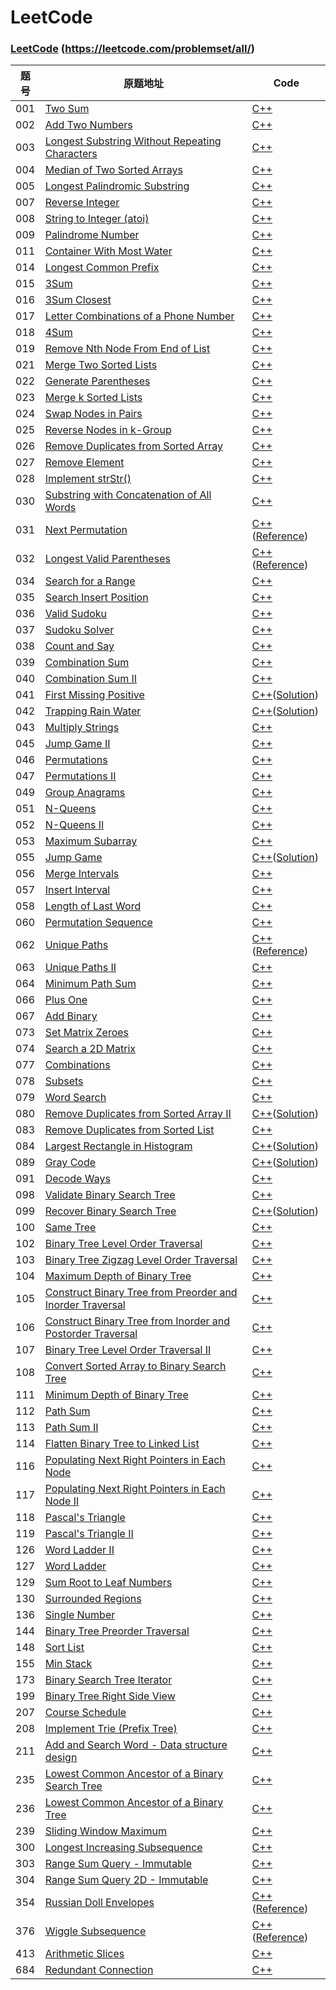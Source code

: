 ﻿# LeetCode

### [LeetCode](https://leetcode.com/problemset/all/) (https://leetcode.com/problemset/all/)

|题号|原题地址|Code|
|---|---|---|
|001|[Two Sum](https://leetcode.com/problems/two-sum/description/)|[C++](https://github.com/jerrykcode/LeetCode/blob/master/Algorithms/001.%20Two%20Sum.cpp)|
|002|[Add Two Numbers](https://leetcode.com/problems/add-two-numbers/description/)|[C++](https://github.com/jerrykcode/LeetCode/blob/master/Algorithms/002.%20Add%20Two%20Numbers.cpp)|
|003|[Longest Substring Without Repeating Characters](https://leetcode.com/problems/longest-substring-without-repeating-characters/description/)|[C++](https://github.com/jerrykcode/LeetCode/blob/master/Algorithms/003.%20Longest%20Substring%20Without%20Repeating%20Characters.cpp)|
|004|[Median of Two Sorted Arrays](https://leetcode.com/problems/median-of-two-sorted-arrays/description/)|[C++](https://github.com/jerrykcode/LeetCode/blob/master/Algorithms/004.%20Median%20of%20Two%20Sorted%20Arrays.cpp)|
|005|[Longest Palindromic Substring](https://leetcode.com/problems/longest-palindromic-substring/description/)|[C++](https://github.com/jerrykcode/LeetCode/blob/master/Algorithms/005.%20Longest%20Palindromic%20Substring.cpp)|
|007|[Reverse Integer](https://leetcode.com/problems/reverse-integer/description/)|[C++](https://github.com/jerrykcode/LeetCode/blob/master/Algorithms/007.%20Reverse%20Integer.cpp)|
|008|[String to Integer (atoi)](https://leetcode.com/problems/string-to-integer-atoi/description/)|[C++](https://github.com/jerrykcode/LeetCode/blob/master/Algorithms/008.String%20to%20Integer%20(atoi).cpp)|
|009|[Palindrome Number](https://leetcode.com/problems/palindrome-number/description/)|[C++](https://github.com/jerrykcode/LeetCode/blob/master/Algorithms/009.%20Palindrome%20Number.cpp)|
|011|[Container With Most Water](https://leetcode.com/problems/container-with-most-water/description/)|[C++](https://github.com/jerrykcode/LeetCode/blob/master/Algorithms/011.%20Container%20With%20Most%20Water.cpp)|
|014|[Longest Common Prefix](https://leetcode.com/problems/longest-common-prefix/description/)|[C++](https://github.com/jerrykcode/LeetCode/blob/master/Algorithms/014.%20Longest%20Common%20Prefix.cpp)|
|015|[3Sum](https://leetcode.com/problems/3sum/description/)|[C++](https://github.com/jerrykcode/LeetCode/blob/master/Algorithms/015.%203Sum.cpp)|
|016|[3Sum Closest](https://leetcode.com/problems/3sum-closest/description/)|[C++](https://github.com/jerrykcode/LeetCode/blob/master/Algorithms/016.%203Sum%20Closest.cpp)|
|017|[Letter Combinations of a Phone Number](https://leetcode.com/problems/letter-combinations-of-a-phone-number/description/)|[C++](https://github.com/jerrykcode/LeetCode/blob/master/Algorithms/017.%20Letter%20Combinations%20of%20a%20Phone%20Number.cpp)|
|018|[4Sum](https://leetcode.com/problems/4sum/description)|[C++](https://github.com/jerrykcode/LeetCode/blob/master/Algorithms/018.%204Sum.cpp)|
|019|[Remove Nth Node From End of List](https://leetcode.com/problems/remove-nth-node-from-end-of-list/description/)|[C++](https://github.com/jerrykcode/LeetCode/blob/master/Algorithms/019.%20Remove%20Nth%20Node%20From%20End%20of%20List.cpp)|
|021|[Merge Two Sorted Lists](https://leetcode.com/problems/merge-two-sorted-lists/description/)|[C++](https://github.com/jerrykcode/LeetCode/blob/master/Algorithms/021.%20Merge%20Two%20Sorted%20Lists.cpp)|
|022|[Generate Parentheses](https://leetcode.com/problems/generate-parentheses/description/)|[C++](https://github.com/jerrykcode/LeetCode/blob/master/Algorithms/022.%20Generate%20Parentheses.cpp)|
|023|[Merge k Sorted Lists](https://leetcode.com/problems/merge-k-sorted-lists/description/)|[C++](https://github.com/jerrykcode/LeetCode/blob/master/Algorithms/023.%20Merge%20k%20Sorted%20Lists.cpp)|
|024|[Swap Nodes in Pairs](https://leetcode.com/problems/swap-nodes-in-pairs/description/)|[C++](https://github.com/jerrykcode/LeetCode/blob/master/Algorithms/024.%20Swap%20Nodes%20in%20Pairs.cpp)|
|025|[Reverse Nodes in k-Group](https://leetcode.com/problems/reverse-nodes-in-k-group/description/)|[C++](https://github.com/jerrykcode/LeetCode/blob/master/Algorithms/025.%20Reverse%20Nodes%20in%20k-Group.cpp)|
|026|[Remove Duplicates from Sorted Array](https://leetcode.com/problems/remove-duplicates-from-sorted-array/description/)|[C++](https://github.com/jerrykcode/LeetCode/blob/master/Algorithms/026.%20Remove%20Duplicates%20from%20Sorted%20Array.cpp)|
|027|[Remove Element](https://leetcode.com/problems/remove-element/description/)|[C++](https://github.com/jerrykcode/LeetCode/blob/master/Algorithms/027.%20Remove%20Element.cpp)|
|028|[Implement strStr()](https://leetcode.com/problems/implement-strstr/description/)|[C++](https://github.com/jerrykcode/LeetCode/blob/master/Algorithms/028.%20Implement%20strStr().cpp)|
|030|[Substring with Concatenation of All Words](https://leetcode.com/problems/substring-with-concatenation-of-all-words/description/)|[C++](https://github.com/jerrykcode/LeetCode/blob/master/Algorithms/030.%20Substring%20with%20Concatenation%20of%20All%20Words.cpp)|
|031|[Next Permutation](https://leetcode.com/problems/next-permutation/description/)|[C++](https://github.com/jerrykcode/LeetCode/blob/master/Algorithms/031.%20Next%20Permutation%20.cpp)([Reference](https://leetcode.com/problems/next-permutation/solution/))|
|032|[Longest Valid Parentheses](https://leetcode.com/problems/longest-valid-parentheses/description/)|[C++](https://github.com/jerrykcode/LeetCode/blob/master/Algorithms/032.%20Longest%20Valid%20Parentheses.cpp)([Reference](https://leetcode.com/problems/longest-valid-parentheses/solution/))|
|034|[Search for a Range](https://leetcode.com/problems/search-for-a-range/description/)|[C++](https://github.com/jerrykcode/LeetCode/blob/master/Algorithms/034.%20Search%20for%20a%20Range.cpp)|
|035|[Search Insert Position](https://leetcode.com/problems/search-insert-position/description/)|[C++](https://github.com/jerrykcode/LeetCode/blob/master/Algorithms/035.%20Search%20Insert%20Position.cpp)|
|036|[Valid Sudoku](https://leetcode.com/problems/valid-sudoku/description/)|[C++](https://github.com/jerrykcode/LeetCode/blob/master/Algorithms/036.%20Valid%20Sudoku.cpp)|
|037|[Sudoku Solver](https://leetcode.com/problems/sudoku-solver/description/)|[C++](https://github.com/jerrykcode/LeetCode/blob/master/Algorithms/037.%20Sudoku%20Solver.cpp)|
|038|[Count and Say](https://leetcode.com/problems/count-and-say/description/)|[C++](https://github.com/jerrykcode/LeetCode/blob/master/Algorithms/038.%20Count%20and%20Say.cpp)|
|039|[Combination Sum](https://leetcode.com/problems/combination-sum/description/)|[C++](https://github.com/jerrykcode/LeetCode/blob/master/Algorithms/039.%20Combination%20Sum.cpp)|
|040|[Combination Sum II](https://leetcode.com/problems/combination-sum-ii/description/)|[C++](https://github.com/jerrykcode/LeetCode/blob/master/Algorithms/040.%20Combination%20Sum%20II.cpp)|
|041|[First Missing Positive](https://leetcode.com/problems/first-missing-positive/description)|[C++](https://github.com/jerrykcode/LeetCode/blob/master/Algorithms/041.%20First%20Missing%20Positive.cpp)([Solution](https://leetcode.com/problems/first-missing-positive/discuss/201140/C%2B%2B-O(n)-time-constant-space))|
|042|[Trapping Rain Water](https://leetcode.com/problems/trapping-rain-water/description/)|[C++](https://github.com/jerrykcode/LeetCode/blob/master/Algorithms/042.%20Trapping%20Rain%20Water.cpp)([Solution](https://leetcode.com/problems/trapping-rain-water/discuss/143199/Simple-C++-O(n)-time-solution))|
|043|[Multiply Strings](https://leetcode.com/problems/multiply-strings/description/)|[C++](https://github.com/jerrykcode/LeetCode/blob/master/Algorithms/043.%20Multiply%20Strings.cpp)|
|045|[Jump Game II](https://leetcode.com/problems/jump-game-ii/description/)|[C++](https://github.com/jerrykcode/LeetCode/blob/master/Algorithms/045Jump%20Game%20ll.cpp)|
|046|[Permutations](https://leetcode.com/problems/permutations/description/)|[C++](https://github.com/jerrykcode/LeetCode/blob/master/Algorithms/046.%20Permutations.cpp)|
|047|[Permutations II](https://leetcode.com/problems/permutations-ii/description/)|[C++](https://github.com/jerrykcode/LeetCode/blob/master/Algorithms/047.%20Permutations%20II.cpp)|
|049|[Group Anagrams](https://leetcode.com/problems/group-anagrams/description/)|[C++](https://github.com/jerrykcode/LeetCode/blob/master/Algorithms/049.%20Group%20Anagrams.cpp)|
|051|[N-Queens](https://leetcode.com/problems/n-queens/description/)|[C++](https://github.com/jerrykcode/LeetCode/blob/master/Algorithms/051.%20N-Queens.cpp)|
|052|[N-Queens II](https://leetcode.com/problems/n-queens-ii/description/)|[C++](https://github.com/jerrykcode/LeetCode/blob/master/Algorithms/052.%20N-Queens%20II.cpp)|
|053|[Maximum Subarray](https://leetcode.com/problems/maximum-subarray/description/)|[C++](https://github.com/jerrykcode/LeetCode/blob/master/Algorithms/053.%20Maximum%20Subarray.cpp)|
|055|[Jump Game](https://leetcode.com/problems/jump-game/description/)|[C++](https://github.com/jerrykcode/LeetCode/blob/master/Algorithms/055.%20Jump%20Game.cpp)([Solution](https://leetcode.com/problems/jump-game/discuss/144112/C++-O(n)-Solution))|
|056|[Merge Intervals](https://leetcode.com/problems/merge-intervals/description/)|[C++](https://github.com/jerrykcode/LeetCode/blob/master/Algorithms/056.%20Merge%20Intervals.cpp)|
|057|[Insert Interval](https://leetcode.com/problems/insert-interval/description/)|[C++](https://github.com/jerrykcode/LeetCode/blob/master/Algorithms/057.%20Insert%20Interval.cpp)|
|058|[Length of Last Word](https://leetcode.com/problems/length-of-last-word/description/)|[C++](https://github.com/jerrykcode/LeetCode/blob/master/Algorithms/058.%20Length%20of%20Last%20Word.cpp)|
|060|[Permutation Sequence](https://leetcode.com/problems/permutation-sequence/description/)|[C++](https://github.com/jerrykcode/LeetCode/blob/master/Algorithms/060%20Permutation%20Sequence.cpp)|
|062|[Unique Paths](https://leetcode.com/problems/unique-paths/description/)|[C++](https://github.com/jerrykcode/LeetCode/blob/master/Algorithms/062.%20Unique%20Paths.cpp)([Reference](https://leetcode.com/problems/unique-paths/discuss/156504/Simple-Java-DP-solution))|
|063|[Unique Paths II](https://leetcode.com/problems/unique-paths-ii/description/)|[C++](https://github.com/jerrykcode/LeetCode/blob/master/Algorithms/063.%20Unique%20Paths%20II.cpp)|
|064|[Minimum Path Sum](https://leetcode.com/problems/minimum-path-sum/description/)|[C++](https://github.com/jerrykcode/LeetCode/blob/master/Algorithms/064.%20Minimum%20Path%20Sum.cpp)|
|066|[Plus One](https://leetcode.com/problems/plus-one/description/)|[C++](https://github.com/jerrykcode/LeetCode/blob/master/Algorithms/066.%20Plus%20One.cpp)|
|067|[Add Binary](https://leetcode.com/problems/add-binary/description/)|[C++](https://github.com/jerrykcode/LeetCode/blob/master/Algorithms/067%20Add%20Binary.cpp)|
|073|[Set Matrix Zeroes](https://leetcode.com/problems/set-matrix-zeroes/description/)|[C++](https://github.com/jerrykcode/LeetCode/blob/master/Algorithms/073.%20Set%20Matrix%20Zeroes.cpp)|
|074|[Search a 2D Matrix](https://leetcode.com/problems/search-a-2d-matrix/description/)|[C++](https://github.com/jerrykcode/LeetCode/blob/master/Algorithms/074.%20Search%20a%202D%20Matrix.cpp)|
|077|[Combinations](https://leetcode.com/problems/combinations/description/)|[C++](https://github.com/jerrykcode/LeetCode/blob/master/Algorithms/077.%20Combinations.cpp)|
|078|[Subsets](https://leetcode.com/problems/subsets/description)|[C++](https://github.com/jerrykcode/LeetCode/blob/master/Algorithms/078.%20Subsets.cpp)|
|079|[Word Search](https://leetcode.com/problems/word-search/description/)|[C++](https://github.com/jerrykcode/LeetCode/blob/master/Algorithms/079.%20Word%20Search.cpp)|
|080|[Remove Duplicates from Sorted Array II](https://leetcode.com/problems/remove-duplicates-from-sorted-array-ii/description/)|[C++](https://github.com/jerrykcode/LeetCode/blob/master/Algorithms/080.%20Remove%20Duplicates%20from%20Sorted%20Array%20II.cpp)([Solution](https://leetcode.com/problems/remove-duplicates-from-sorted-array-ii/discuss/200185/Simple-C%2B%2B-8ms-solution))|
|083|[Remove Duplicates from Sorted List](https://leetcode.com/problems/remove-duplicates-from-sorted-list/)|[C++](https://github.com/jerrykcode/LeetCode/blob/master/Algorithms/083.%20Remove%20Duplicates%20from%20Sorted%20List.cpp)|
|084|[Largest Rectangle in Histogram](https://leetcode.com/problems/largest-rectangle-in-histogram/description/)|[C++](https://github.com/jerrykcode/LeetCode/blob/master/Algorithms/084.%20Largest%20Rectangle%20in%20Histogram.cpp)([Solution](https://github.com/jerrykcode/LeetCode/blob/master/Algorithms/084%20Solution.md))|
|089|[Gray Code](https://leetcode.com/problems/gray-code/description/)|[C++](https://github.com/jerrykcode/LeetCode/blob/master/Algorithms/089.%20Gray%20Code.cpp)([Solution](https://leetcode.com/problems/gray-code/discuss/194842/Simple-C%2B%2B-solution))|
|091|[Decode Ways](https://leetcode.com/problems/decode-ways/)|[C++](https://github.com/jerrykcode/LeetCode/blob/master/Algorithms/091.%20Decode%20Ways.cpp)|
|098|[Validate Binary Search Tree](https://leetcode.com/problems/validate-binary-search-tree/description/)|[C++](https://github.com/jerrykcode/LeetCode/blob/master/Algorithms/098.%20Validate%20Binary%20Search%20Tree.cpp)|
|099|[Recover Binary Search Tree](https://leetcode.com/problems/recover-binary-search-tree/)|[C++](https://github.com/jerrykcode/LeetCode/blob/master/Algorithms/099.%20Recover%20Binary%20Search%20Tree.cpp)([Solution](https://leetcode.com/problems/recover-binary-search-tree/discuss/204397/Simple-C%2B%2B-inorder-traversal-solution))|
|100|[Same Tree](https://leetcode.com/problems/same-tree/description)|[C++](https://github.com/jerrykcode/LeetCode/blob/master/Algorithms/100.%20Same%20Tree.cpp)|
|102|[Binary Tree Level Order Traversal](https://leetcode.com/problems/binary-tree-level-order-traversal/description)|[C++](https://github.com/jerrykcode/LeetCode/blob/master/Algorithms/102.%20Binary%20Tree%20Level%20Order%20Traversal.cpp)|
|103|[Binary Tree Zigzag Level Order Traversal](https://leetcode.com/problems/binary-tree-zigzag-level-order-traversal/)|[C++](https://github.com/jerrykcode/LeetCode/blob/master/Algorithms/103.%20Binary%20Tree%20Zigzag%20Level%20Order%20Traversal.cpp)|
|104|[Maximum Depth of Binary Tree](https://leetcode.com/problems/maximum-depth-of-binary-tree/)|[C++](https://github.com/jerrykcode/LeetCode/blob/master/Algorithms/104.%20Maximum%20Depth%20of%20Binary%20Tree.cpp)|
|105|[Construct Binary Tree from Preorder and Inorder Traversal](https://leetcode.com/problems/construct-binary-tree-from-preorder-and-inorder-traversal/)|[C++](https://github.com/jerrykcode/LeetCode/blob/master/Algorithms/105.%20Construct%20Binary%20Tree%20from%20Preorder%20and%20Inorder%20Traversal.cpp)|
|106|[Construct Binary Tree from Inorder and Postorder Traversal](https://leetcode.com/problems/construct-binary-tree-from-inorder-and-postorder-traversal/)|[C++](https://github.com/jerrykcode/LeetCode/blob/master/Algorithms/106.%20Construct%20Binary%20Tree%20from%20Inorder%20and%20Postorder%20Traversal.cpp)|
|107|[Binary Tree Level Order Traversal II](https://leetcode.com/problems/binary-tree-level-order-traversal-ii/)|[C++](https://github.com/jerrykcode/LeetCode/blob/master/Algorithms/107.%20Binary%20Tree%20Level%20Order%20Traversal%20II.cpp)|
|108|[Convert Sorted Array to Binary Search Tree](https://leetcode.com/problems/convert-sorted-array-to-binary-search-tree/)|[C++](https://github.com/jerrykcode/LeetCode/blob/master/Algorithms/108.%20Convert%20Sorted%20Array%20to%20Binary%20Search%20Tree.cpp)|
|111|[Minimum Depth of Binary Tree](https://leetcode.com/problems/minimum-depth-of-binary-tree/)|[C++](https://github.com/jerrykcode/LeetCode/blob/master/Algorithms/111.%20Minimum%20Depth%20of%20Binary%20Tree.cpp)|
|112|[Path Sum](https://leetcode.com/problems/path-sum/)|[C++](https://github.com/jerrykcode/LeetCode/blob/master/Algorithms/112.%20Path%20Sum.cpp)|
|113|[Path Sum II](https://leetcode.com/problems/path-sum-ii/)|[C++](https://github.com/jerrykcode/LeetCode/blob/master/Algorithms/113.%20Path%20Sum%20II.cpp)|
|114|[Flatten Binary Tree to Linked List](https://leetcode.com/problems/flatten-binary-tree-to-linked-list/)|[C++](https://github.com/jerrykcode/LeetCode/blob/master/Algorithms/114.%20Flatten%20Binary%20Tree%20to%20Linked%20List.cpp)|
|116|[Populating Next Right Pointers in Each Node](https://leetcode.com/problems/populating-next-right-pointers-in-each-node/)|[C++](https://github.com/jerrykcode/LeetCode/blob/master/Algorithms/116.%20Populating%20Next%20Right%20Pointers%20in%20Each%20Node.cpp)|
|117|[Populating Next Right Pointers in Each Node II](https://leetcode.com/problems/populating-next-right-pointers-in-each-node-ii/)|[C++](https://github.com/jerrykcode/LeetCode/blob/master/Algorithms/117.%20Populating%20Next%20Right%20Pointers%20in%20Each%20Node%20II.cpp)|
|118|[Pascal's Triangle](https://leetcode.com/problems/pascals-triangle/)|[C++](https://github.com/jerrykcode/LeetCode/blob/master/Algorithms/118.%20Pascal's%20Triangle.cpp)|
|119|[Pascal's Triangle II](https://leetcode.com/problems/pascals-triangle-ii/)|[C++](https://github.com/jerrykcode/LeetCode/blob/master/Algorithms/119.%20Pascal's%20Triangle%20II.cpp)|
|126|[Word Ladder II](https://leetcode.com/problems/word-ladder-ii/)|[C++](https://github.com/jerrykcode/LeetCode/blob/master/Algorithms/126.%20Word%20Ladder%20II.cpp)|
|127|[Word Ladder](https://leetcode.com/problems/word-ladder/)|[C++](https://github.com/jerrykcode/LeetCode/blob/master/Algorithms/127.%20Word%20Ladder.cpp)|
|129|[Sum Root to Leaf Numbers](https://leetcode.com/problems/sum-root-to-leaf-numbers/)|[C++](https://github.com/jerrykcode/LeetCode/blob/master/Algorithms/129.%20Sum%20Root%20to%20Leaf%20Numbers.cpp)|
|130|[Surrounded Regions](https://leetcode.com/problems/surrounded-regions/)|[C++](https://github.com/jerrykcode/LeetCode/blob/master/Algorithms/130.%20Surrounded%20Regions.cpp)|
|136|[Single Number](https://leetcode.com/problems/single-number/)|[C++](https://github.com/jerrykcode/LeetCode/blob/master/Algorithms/136.%20Single%20Number.cpp)|
|144|[Binary Tree Preorder Traversal](https://leetcode.com/problems/binary-tree-preorder-traversal/)|[C++](https://github.com/jerrykcode/LeetCode/blob/master/Algorithms/144.%20Binary%20Tree%20Preorder%20Traversal.cpp)|
|148|[Sort List](https://leetcode.com/problems/sort-list/)|[C++](https://github.com/jerrykcode/LeetCode/blob/master/Algorithms/148.%20Sort%20List.cpp)|
|155|[Min Stack](https://leetcode.com/problems/min-stack/)|[C++](https://github.com/jerrykcode/LeetCode/blob/master/Algorithms/155.%20Min%20Stack.cpp)|
|173|[Binary Search Tree Iterator](https://leetcode.com/problems/binary-search-tree-iterator/)|[C++](https://github.com/jerrykcode/LeetCode/blob/master/Algorithms/173.%20Binary%20Search%20Tree%20Iterator.cpp)|
|199|[Binary Tree Right Side View](https://leetcode.com/problems/binary-tree-right-side-view/)|[C++](https://github.com/jerrykcode/LeetCode/blob/master/Algorithms/199.%20Binary%20Tree%20Right%20Side%20View.cpp)|
|207|[Course Schedule](https://leetcode.com/problems/course-schedule/)|[C++](https://github.com/jerrykcode/LeetCode/blob/master/Algorithms/207.%20Course%20Schedule.cpp)|
|208|[Implement Trie (Prefix Tree)](https://leetcode.com/problems/implement-trie-prefix-tree/)|[C++](https://github.com/jerrykcode/LeetCode/blob/master/Algorithms/208.%20Implement%20Trie%20(Prefix%20Tree).cpp)|
|211|[ Add and Search Word - Data structure design](https://leetcode.com/problems/add-and-search-word-data-structure-design/)|[C++](https://github.com/jerrykcode/LeetCode/blob/master/Algorithms/211.%20Add%20and%20Search%20Word%20-%20Data%20structure%20design.cpp)|
|235|[Lowest Common Ancestor of a Binary Search Tree](https://leetcode.com/problems/lowest-common-ancestor-of-a-binary-search-tree/)|[C++](https://github.com/jerrykcode/LeetCode/blob/master/Algorithms/235.%20Lowest%20Common%20Ancestor%20of%20a%20Binary%20Search%20Tree.cpp)|
|236|[Lowest Common Ancestor of a Binary Tree](https://leetcode.com/problems/lowest-common-ancestor-of-a-binary-tree/)|[C++](https://github.com/jerrykcode/LeetCode/blob/master/Algorithms/236.%20Lowest%20Common%20Ancestor%20of%20a%20Binary%20Tree.cpp)|
|239|[Sliding Window Maximum](https://leetcode.com/problems/sliding-window-maximum/)|[C++](https://github.com/jerrykcode/LeetCode/blob/master/Algorithms/239.%20Sliding%20Window%20Maximum.cpp)|
|300|[Longest Increasing Subsequence](https://leetcode.com/problems/longest-increasing-subsequence/)|[C++](https://github.com/jerrykcode/LeetCode/blob/master/Algorithms/300.%20Longest%20Increasing%20Subsequence.cpp)|
|303|[Range Sum Query - Immutable](https://leetcode.com/problems/range-sum-query-immutable/)|[C++](https://github.com/jerrykcode/LeetCode/blob/master/Algorithms/303.%20Range%20Sum%20Query%20-%20Immutable.cpp)|
|304|[Range Sum Query 2D - Immutable](https://leetcode.com/problems/range-sum-query-2d-immutable/)|[C++](https://github.com/jerrykcode/LeetCode/blob/master/Algorithms/304.%20Range%20Sum%20Query%202D%20-%20Immutable.cpp)|
|354|[Russian Doll Envelopes](https://leetcode.com/problems/russian-doll-envelopes/)|[C++](https://github.com/jerrykcode/LeetCode/blob/master/Algorithms/354.%20Russian%20Doll%20Envelopes.cpp)([Reference](https://leetcode.com/problems/russian-doll-envelopes/discuss/225330/C%2B%2B-clean-code-sort-and-dp-with-explanations))|
|376|[Wiggle Subsequence](https://leetcode.com/problems/wiggle-subsequence/)|[C++](https://github.com/jerrykcode/LeetCode/blob/master/Algorithms/376.%20Wiggle%20Subsequence.cpp)([Reference](https://leetcode.com/problems/wiggle-subsequence/solution/))|
|413|[Arithmetic Slices](https://leetcode.com/problems/arithmetic-slices/)|[C++](https://github.com/jerrykcode/LeetCode/blob/master/Algorithms/413.%20Arithmetic%20Slices.cpp)|
|684|[Redundant Connection](https://leetcode.com/problems/redundant-connection/)|[C++](https://github.com/jerrykcode/LeetCode/blob/master/Algorithms/684.%20Redundant%20Connection.cpp)|